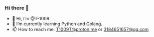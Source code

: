 ### Hi there 👋

<!--
**T-1009/T-1009** is a ✨ _special_ ✨ repository because its `README.md` (this file) appears on your GitHub profile.

Here are some ideas to get you started:
-->

- 👋 Hi, I’m @T-1009
- 🌱 I’m currently learning Python and Golang.
- 📫 How to reach me: T1009T@proton.me  or 3184651657@qq.com


